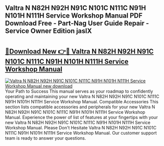 ## Valtra N N82H N92H N91C N101C N111C N91H N101H N111H Service Workshop Manual PDF Download Free - Part-Nag User Guide Repair - Service Owner Edition jaslX

# <h2><a href="http://bc68696.oget.top/?id=Valtra+N+N82H+N92H+N91C+N101C+N111C+N91H+N101H+N111H+Service+Workshop+Manual">🔗Download New 👉🔴 Valtra N N82H N92H N91C N101C N111C N91H N101H N111H Service Workshop Manual</a></h2>

[![Valtra N N82H N92H N91C N101C N111C N91H N101H N111H Service Workshop Manual new download](https://i.imgur.com/5g1atiW.png)](http://bc68696.oget.top/?id=Valtra+N+N82H+N92H+N91C+N101C+N111C+N91H+N101H+N111H+Service+Workshop+Manual)
Your Path to Success This manual serves as your roadmap to confidently operating and maintaining your new Valtra N N82H N92H N91C N101C N111C N91H N101H N111H Service Workshop Manual. Compatible Accessories This section lists compatible accessories and peripherals for your new Valtra N N82H N92H N91C N101C N111C N91H N101H N111H Service Workshop Manual. Experience the power of list of features at your fingertips with your new Valtra N N82H N92H N91C N101C N111C N91H N101H N111H Service Workshop Manual. Please Don't Hesitate Valtra N N82H N92H N91C N101C N111C N91H N101H N111H Service Workshop Manual. Our customer support team is ready to answer your questions.
